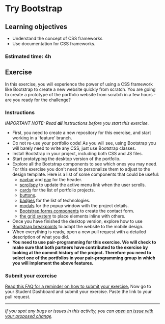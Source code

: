 # Try Bootstrap

## Learning objectives
- Understand the concept of CSS frameworks.
- Use documentation for CSS frameworks.

### Estimated time: 4h

## Exercise

In this exercise, you will experience the power of using a CSS framework like Bootstrap to create a new website quickly from scratch. You are going to create a prototype of the portfolio website from scratch in a few hours - are you ready for the challenge?

### Instructions
*IMPORTANT NOTE: Read **all** instructions before you start this exercise.*

- First, you need to create a new repository for this exercise, and start working in a 'feature' branch.
- Do not re-use your portfolio code! As you will see, using Bootstrap you will barely need to write any CSS, just use Bootstrap classes.
- Install Bootstrap in your project, including both CSS and JS files.
- Start prototyping the desktop version of the portfolio.
- Explore all the Bootstrap components to see which ones you may need. For this exercise you don't need to personalize them to adjust to the design template. Here is a list of some components that could be useful:
  - [navbar](https://getbootstrap.com/docs/5.0/components/navbar/) and [nav](https://getbootstrap.com/docs/5.0/components/navs-tabs/) for the header.
  - [scrollspy](https://getbootstrap.com/docs/5.0/components/scrollspy/) to update the active menu link when the user scrolls.
  - [cards](https://getbootstrap.com/docs/5.0/components/card/) for the list of portfolio projects.
  - [buttons](https://getbootstrap.com/docs/5.0/components/buttons/).
  - [badges](https://getbootstrap.com/docs/5.0/components/badge/) for the list of technologies.
  - [modals](https://getbootstrap.com/docs/5.0/components/modal/) for the popup window with the project details.
  - [Bootstrap forms components](https://getbootstrap.com/docs/5.0/forms/overview/) to create the contact form.
  - [the grid system](https://getbootstrap.com/docs/5.0/layout/grid/) to place elements inline with others.
- Once you have finished the desktop version, explore how to use [Bootstrap breakpoints](https://getbootstrap.com/docs/5.0/layout/breakpoints/) to adapt the website to the mobile design.
- When everything is ready, open a new pull request with a detailed description of what you did.
- **You need to use pair-programming for this exercise. We will check to make sure that both partners have contributed to the exercise by looking at the commit history of the project. Therefore you need to select one of the portfolios in your pair-programming group in which you will implement the above features.**



### Submit your exercise
[Read this FAQ for a reminder on how to submit your exercise.](https://microverse.zendesk.com/hc/en-us/articles/360061344234)
Now go to your Student Dashboard and submit your exercise.
Paste the link to your pull request.

------

_If you spot any bugs or issues in this activity, you can [open an issue with your proposed change](https://github.com/microverseinc/curriculum-transversal-skills/blob/main/git-github/articles/open_issue.md)._